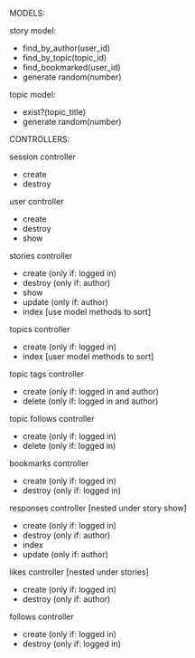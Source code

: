 MODELS:

story model:
- find_by_author(user_id)
- find_by_topic(topic_id)
- find_bookmarked(user_id)
- generate random(number)

topic model:
- exist?(topic_title)
- generate random(number)



CONTROLLERS:

session controller
- create
- destroy

user controller
- create
- destroy
- show

stories controller
- create (only if: logged in)
- destroy (only if: author)
- show
- update (only if: author)
- index [use model methods to sort]

topics controller
- create (only if: logged in)
- index [user model methods to sort]

topic tags controller
- create (only if: logged in and author)
- delete (only if: logged in and author)

topic follows controller
- create (only if: logged in)
- delete (only if: logged in)


bookmarks controller
- create (only if: logged in)
- destroy (only if: logged in)


responses controller [nested under story show]
- create (only if: logged in)
- destroy (only if: author)
- index
- update (only if: author)


likes controller [nested under stories]
- create (only if: logged in)
- destroy (only if: author)


follows controller  
- create (only if: logged in)
- destroy (only if: logged in)
